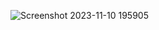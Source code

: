 ![Screenshot 2023-11-10 195905](https://github.com/darshith-v/Web-Development-course-2023/assets/120773600/bc8a06f9-844a-4157-9bed-679814282c49)
